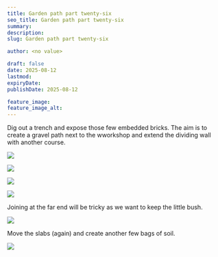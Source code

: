 ```yaml
---
title: Garden path part twenty-six
seo_title: Garden path part twenty-six
summary:
description:
slug: Garden path part twenty-six

author: <no value>

draft: false
date: 2025-08-12
lastmod:
expiryDate:
publishDate: 2025-08-12

feature_image:
feature_image_alt:
---
```


Dig out a trench and expose those few embedded bricks. The aim is to create a gravel path next to the wworkshop
and extend the dividing wall with another course. 

![](/images/2810.jpeg )

![](/images/2811.jpeg )

![](/images/2820.jpeg )

![](/images/2821.jpeg )

Joining at the far end will be tricky as we want to keep the
little bush.

![](/images/2823.jpeg )

Move the slabs (again) and create another few bags of soil.

![](/images/2822.jpeg )


